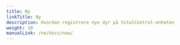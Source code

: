 ```yaml
---
title: Ny
linkTitle: Ny
description: Hvordan registrere nye dyr på VitalControl-enheten
weight: 10
manualLink: /no/docs/new/
---
```

<script>
  window.location.href = "/no/docs/new/";
</script>
